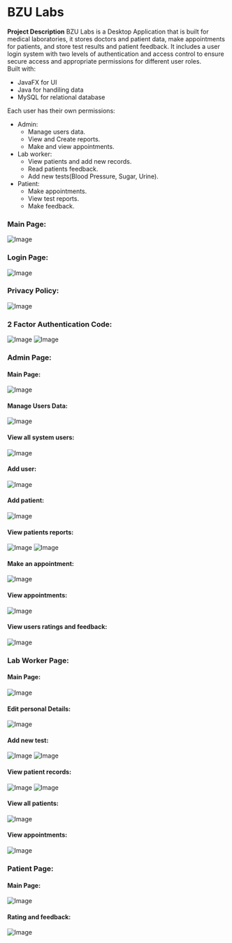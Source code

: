 # BZU Labs
**Project Description**
BZU Labs is a Desktop Application that is built for medical laboratories, it stores doctors and patient data, make appointments for patients, and store test results and patient feedback. It includes 
a user login system with two levels of authentication and access control to ensure secure access and appropriate permissions for different user roles.  
Built with:  
  - JavaFX for UI
  - Java for handiling data
  - MySQL for relational database

Each user has their own permissions:
  - Admin:
    * Manage users data.
    * View and Create reports.
    * Make and view appointments.
  - Lab worker:
    * View patients and add new records.
    * Read patients feedback.
    * Add new tests(Blood Pressure, Sugar, Urine).
  - Patient:
    * Make appointments.
    * View test reports.
    * Make feedback.

### Main Page:
![Image](https://github.com/user-attachments/assets/5dfc5d89-8bfb-44ca-aaff-f22173f533a9)

### Login Page:
![Image](https://github.com/user-attachments/assets/f6e7f0a7-69fb-4225-9b00-2bb0b6c2a1e5)

### Privacy Policy:
![Image](https://github.com/user-attachments/assets/1073c326-049d-413e-ae71-57968ca7e007)

### 2 Factor Authentication Code:
![Image](https://github.com/user-attachments/assets/6f917304-9fa1-48b4-b59f-0e2a0b0f125f)
![Image](https://github.com/user-attachments/assets/5937e981-7074-47a6-bfcd-d3f9002c2322)

### Admin Page:
#### Main Page:
![Image](https://github.com/user-attachments/assets/c6c348de-6835-4b6d-a7a4-5a62479e878f)
#### Manage Users Data:
![Image](https://github.com/user-attachments/assets/722debc9-c937-4251-874c-1c93e3871caa)
#### View all system users:
![Image](https://github.com/user-attachments/assets/91fd5cd6-7cc4-4460-98a6-aa773e34eb0f)
#### Add user:
![Image](https://github.com/user-attachments/assets/0471a8be-0c7a-46c5-b47b-df6845bab00f)
#### Add patient:
![Image](https://github.com/user-attachments/assets/aa60f016-dce3-4503-bc86-1c49714b49df)
#### View patients reports:
![Image](https://github.com/user-attachments/assets/a6bed702-ca03-4bb5-b46c-b91a0a28a1d1)
![Image](https://github.com/user-attachments/assets/f8d9398c-b938-420e-b21a-0f10cf2c6743)
#### Make an appointment:
![Image](https://github.com/user-attachments/assets/5a25c258-58be-407d-84e8-1207bc490357)
#### View appointments:
![Image](https://github.com/user-attachments/assets/7598695b-d40d-4333-93e7-e076f6f23821)
#### View users ratings and feedback:
![Image](https://github.com/user-attachments/assets/72c902fb-cdaf-48f1-8808-4b20f93e0467)

### Lab Worker Page:
#### Main Page:
![Image](https://github.com/user-attachments/assets/08a6f25f-ccd9-4281-9e4b-3f224d235949)
#### Edit personal Details:
![Image](https://github.com/user-attachments/assets/64042f14-22da-4f0d-a73b-2f7860432641)
#### Add new test:
![Image](https://github.com/user-attachments/assets/00676d86-187a-4669-b034-edf93dd0472e)
![Image](https://github.com/user-attachments/assets/935534ec-8d47-4ae9-b9e9-4f4ffbb1d3de)
#### View patient records:
![Image](https://github.com/user-attachments/assets/9f200f69-f45e-4a1e-96c1-371de8ad7d1f)
![Image](https://github.com/user-attachments/assets/580baa3c-7faf-487a-a866-52d389a2b4dd)
#### View all patients:
![Image](https://github.com/user-attachments/assets/1d9468bc-21cb-4ec7-a8f9-938913e3425d)
#### View appointments:
![Image](https://github.com/user-attachments/assets/c6f4c6ee-8a88-4970-bf38-2073e345eb24)

### Patient Page:
#### Main Page:
![Image](https://github.com/user-attachments/assets/515c07af-fdfe-4755-abff-8ac07157ccdd)
#### Rating and feedback:
![Image](https://github.com/user-attachments/assets/cd75347d-da7f-46a3-b7fc-7f73779a6758)



